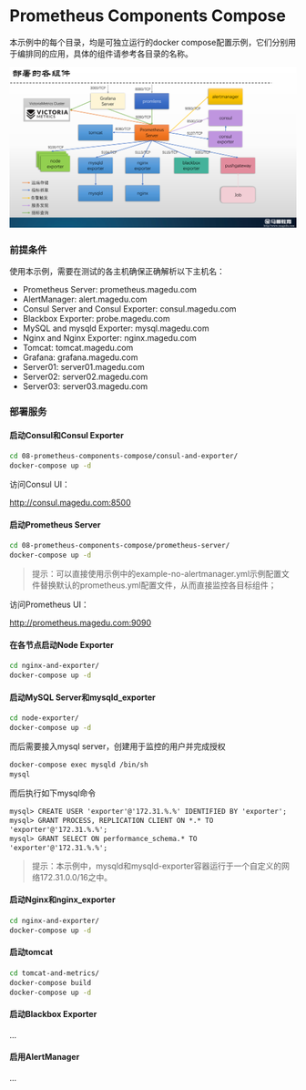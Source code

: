 # Prometheus Components Compose

本示例中的每个目录，均是可独立运行的docker compose配置示例，它们分别用于编排同的应用，具体的组件请参考各目录的名称。

![Architecture](images/pic02.png)

### 前提条件

使用本示例，需要在测试的各主机确保正确解析以下主机名：

- Prometheus Server: prometheus.magedu.com
- AlertManager: alert.magedu.com
- Consul Server and Consul Exporter: consul.magedu.com
- Blackbox Exporter: probe.magedu.com
- MySQL and mysqld Exporter: mysql.magedu.com
- Nginx and Nginx Exporter: nginx.magedu.com
- Tomcat: tomcat.magedu.com
- Grafana: grafana.magedu.com
- Server01: server01.magedu.com
- Server02: server02.magedu.com
- Server03: server03.magedu.com

### 部署服务

#### 启动Consul和Consul Exporter

```bash 
cd 08-prometheus-components-compose/consul-and-exporter/
docker-compose up -d
```

访问Consul UI：

http://consul.magedu.com:8500

#### 启动Prometheus Server

```bash
cd 08-prometheus-components-compose/prometheus-server/
docker-compose up -d
```

> 提示：可以直接使用示例中的example-no-alertmanager.yml示例配置文件替换默认的prometheus.yml配置文件，从而直接监控各目标组件；

访问Prometheus UI：

http://prometheus.magedu.com:9090

#### 在各节点启动Node Exporter

```bash
cd nginx-and-exporter/
docker-compose up -d
```

#### 启动MySQL Server和mysqld_exporter

```bash
cd node-exporter/
docker-compose up -d
```

而后需要接入mysql server，创建用于监控的用户并完成授权

```bash
docker-compose exec mysqld /bin/sh
mysql
```

而后执行如下mysql命令

```
mysql> CREATE USER 'exporter'@'172.31.%.%' IDENTIFIED BY 'exporter';
mysql> GRANT PROCESS, REPLICATION CLIENT ON *.* TO 'exporter'@'172.31.%.%';
mysql> GRANT SELECT ON performance_schema.* TO 'exporter'@'172.31.%.%';
```

> 提示：本示例中，mysqld和mysqld-exporter容器运行于一个自定义的网络172.31.0.0/16之中。

#### 启动Nginx和nginx_exporter

```bash
cd nginx-and-exporter/
docker-compose up -d
```

#### 启动tomcat

```bash
cd tomcat-and-metrics/
docker-compose build
docker-compose up -d
```

#### 启动Blackbox Exporter

...

#### 启用AlertManager

...